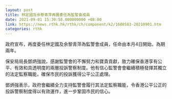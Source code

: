 ```yaml
---
layout: post
title: 林定國及余黎青萍再獲委任為監警會成員
date: 2021-09-01 15:39:58.000000000 +08:00
link: https://news.rthk.hk/rthk/ch/component/k2/1608583-20210901.htm
categories: rthk
---
```


政府宣布，再度委任林定國及余黎青萍為監警會成員，任命由本月4日開始，為期兩年。
 
保安局局長鄧炳強說，感謝監警會的不懈努力和寶貴貢獻，致力確保香港享有公平、有效和具透明度的兩層投訴警察制度。他有信心監警會會繼續積極發揮其獨立的法定監察職能，確保市民的投訴獲得公平公正處理。

鄧炳強表示，政府會繼續全力支持監警會履行其法定監察職能，令香港公平公正的投訴警察制度得以有效運作，進一步鞏固市民的信心。
